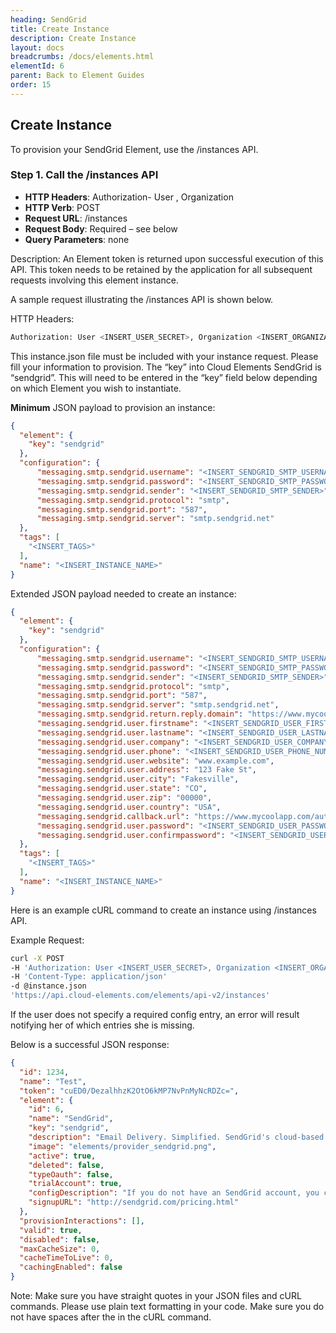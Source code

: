 ```yaml
---
heading: SendGrid
title: Create Instance
description: Create Instance
layout: docs
breadcrumbs: /docs/elements.html
elementId: 6
parent: Back to Element Guides
order: 15
---
```


## Create Instance

To provision your SendGrid Element, use the /instances API.

### Step 1. Call the /instances API

* __HTTP Headers__: Authorization- User <user secret>, Organization <organization secret>
* __HTTP Verb__: POST
* __Request URL__: /instances
* __Request Body__: Required – see below
* __Query Parameters__: none

Description: An Element token is returned upon successful execution of this API. This token needs to be retained by the application for all subsequent requests involving this element instance.

A sample request illustrating the /instances API is shown below.

HTTP Headers:

```bash
Authorization: User <INSERT_USER_SECRET>, Organization <INSERT_ORGANIZATION_SECRET>

```
This instance.json file must be included with your instance request.  Please fill your information to provision.  The “key” into Cloud Elements SendGrid is “sendgrid”.  This will need to be entered in the “key” field below depending on which Element you wish to instantiate.

__Minimum__ JSON payload to provision an instance:

```json
{
  "element": {
    "key": "sendgrid"
  },
  "configuration": {
      "messaging.smtp.sendgrid.username": "<INSERT_SENDGRID_SMTP_USERNAME>",
      "messaging.smtp.sendgrid.password": "<INSERT_SENDGRID_SMTP_PASSWORD>",
      "messaging.smtp.sendgrid.sender": "<INSERT_SENDGRID_SMTP_SENDER>",
      "messaging.smtp.sendgrid.protocol": "smtp",
      "messaging.smtp.sendgrid.port": "587",
      "messaging.smtp.sendgrid.server": "smtp.sendgrid.net"
  },
  "tags": [
    "<INSERT_TAGS>"
  ],
  "name": "<INSERT_INSTANCE_NAME>"
}
```

Extended JSON payload needed to create an instance:

```json
{
  "element": {
    "key": "sendgrid"
  },
  "configuration": {
      "messaging.smtp.sendgrid.username": "<INSERT_SENDGRID_SMTP_USERNAME>",
      "messaging.smtp.sendgrid.password": "<INSERT_SENDGRID_SMTP_PASSWORD>",
      "messaging.smtp.sendgrid.sender": "<INSERT_SENDGRID_SMTP_SENDER>",
      "messaging.smtp.sendgrid.protocol": "smtp",
      "messaging.smtp.sendgrid.port": "587",
      "messaging.smtp.sendgrid.server": "smtp.sendgrid.net",
      "messaging.smtp.sendgrid.return.reply.domain": "https://www.mycoolapp.com",
      "messaging.sendgrid.user.firstname": "<INSERT_SENDGRID_USER_FIRSTNAME>",
      "messaging.sendgrid.user.lastname": "<INSERT_SENDGRID_USER_LASTNAME>",
      "messaging.sendgrid.user.company": "<INSERT_SENDGRID_USER_COMPANY>",
      "messaging.sendgrid.user.phone": "<INSERT_SENDGRID_USER_PHONE_NUMBER>",
      "messaging.sendgrid.user.website": "www.example.com",
      "messaging.sendgrid.user.address": "123 Fake St",
      "messaging.sendgrid.user.city": "Fakesville",
      "messaging.sendgrid.user.state": "CO",
      "messaging.sendgrid.user.zip": "00000",
      "messaging.sendgrid.user.country": "USA",
      "messaging.sendgrid.callback.url": "https://www.mycoolapp.com/auth",
      "messaging.sendgrid.user.password": "<INSERT_SENDGRID_USER_PASSWORD>",
      "messaging.sendgrid.user.confirmpassword": "<INSERT_SENDGRID_USER_PASSWORD>"
  },
  "tags": [
    "<INSERT_TAGS>"
  ],
  "name": "<INSERT_INSTANCE_NAME>"
}
```

Here is an example cURL command to create an instance using /instances API.

Example Request:

```bash
curl -X POST
-H 'Authorization: User <INSERT_USER_SECRET>, Organization <INSERT_ORGANIZATION_SECRET>'
-H 'Content-Type: application/json'
-d @instance.json
'https://api.cloud-elements.com/elements/api-v2/instances'
```

If the user does not specify a required config entry, an error will result notifying her of which entries she is missing.

Below is a successful JSON response:

```json
{
  "id": 1234,
  "name": "Test",
  "token": "cuED0/DezalhhzK2OtO6kMP7NvPnMyNcRDZc=",
  "element": {
    "id": 6,
    "name": "SendGrid",
    "key": "sendgrid",
    "description": "Email Delivery. Simplified. SendGrid's cloud-based email infrastructure relieves businesses of the cost and complexity of maintaining custom email systems. SendGrid provides reliable delivery, scalability and real-time analytics along with flexible APIs that make custom integration a breeze.",
    "image": "elements/provider_sendgrid.png",
    "active": true,
    "deleted": false,
    "typeOauth": false,
    "trialAccount": true,
    "configDescription": "If you do not have an SendGrid account, you can create one at <a href="http://sendgrid.com/pricing.html" target="_blank">SendGrid Signup</a>",
    "signupURL": "http://sendgrid.com/pricing.html"
  },
  "provisionInteractions": [],
  "valid": true,
  "disabled": false,
  "maxCacheSize": 0,
  "cacheTimeToLive": 0,
  "cachingEnabled": false
}
```

Note:  Make sure you have straight quotes in your JSON files and cURL commands.  Please use plain text formatting in your code.  Make sure you do not have spaces after the in the cURL command.
